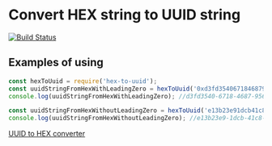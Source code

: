 # Convert HEX string to UUID string

[![Build Status](https://travis-ci.org/DeRain/hex-to-uuid.svg?branch=master)](https://travis-ci.org/DeRain/hex-to-uuid)

## Examples of using

```javascript
const hexToUuid = require('hex-to-uuid');
const uuidStringFromHexWithLeadingZero = hexToUuid('0xd3fd354067184687956bc8618a26e335');
console.log(uuidStringFromHexWithLeadingZero); //d3fd3540-6718-4687-956b-c8618a26e335

const uuidStringFromHexWithoutLeadingZero = hexToUuid('e13b23e91dcb41c8ab0be65b84161d20');
console.log(uuidStringFromHexWithoutLeadingZero); //e13b23e9-1dcb-41c8-ab0b-e65b84161d20
```

[UUID to HEX converter](https://www.npmjs.com/package/uuid-to-hex)
